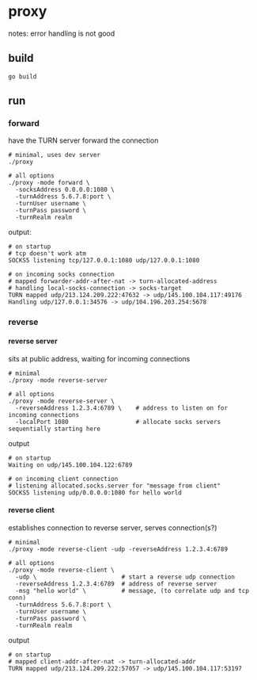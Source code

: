 # proxy

notes: error handling is not good

## build

```
go build
```

## run

### forward

have the TURN server forward the connection

```
# minimal, uses dev server
./proxy

# all options
./proxy -mode forward \
  -socksAddress 0.0.0.0:1080 \
  -turnAddress 5.6.7.8:port \
  -turnUser username \
  -turnPass password \
  -turnRealm realm
```

output:

```
# on startup
# tcp doesn't work atm
SOCKS5 listening tcp/127.0.0.1:1080 udp/127.0.0.1:1080

# on incoming socks connection
# mapped forwarder-addr-after-nat -> turn-allocated-address
# handling local-socks-connection -> socks-target
TURN mapped udp/213.124.209.222:47632 -> udp/145.100.104.117:49176
Handling udp/127.0.0.1:34576 -> udp/104.196.203.254:5678
```

### reverse

#### reverse server

sits at public address, waiting for incoming connections

```
# minimal
./proxy -mode reverse-server

# all options
./proxy -mode reverse-server \
  -reverseAddress 1.2.3.4:6789 \    # address to listen on for incoming connections
  -localPort 1080                   # allocate socks servers sequentially starting here
```

output

```
# on startup
Waiting on udp/145.100.104.122:6789

# on incoming client connection
# listening allocated.socks.server for "message from client"
SOCKS5 listening udp/0.0.0.0:1080 for hello world
```

#### reverse client

establishes connection to reverse server, serves connection(s?)

```
# minimal
./proxy -mode reverse-client -udp -reverseAddress 1.2.3.4:6789

# all options
./proxy -mode reverse-client \
  -udp \                        # start a reverse udp connection
  -reverseAddress 1.2.3.4:6789  # address of reverse server
  -msg "hello world" \          # message, (to correlate udp and tcp conn)
  -turnAddress 5.6.7.8:port \
  -turnUser username \
  -turnPass password \
  -turnRealm realm
```

output

```
# on startup
# mapped client-addr-after-nat -> turn-allocated-addr
TURN mapped udp/213.124.209.222:57057 -> udp/145.100.104.117:53197
```

